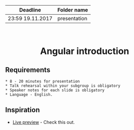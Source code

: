 | Deadline  | Folder name |
|-----------|-------------|
| 23:59 19.11.2017 | presentation |
<br/>
<h1 align="center">Angular introduction</h1>

## Requirements

    * 8 - 20 minutes for presentation
    * Talk rehearsal within your subgroup is obligatory
    * Speaker notes for each slide is obligatory
    * Language - English.  

## Inspiration
* [Live preview](https://rawgit.com/Bachyla/Rolling-Scopes-School/master/Stage%202/Presentation/index.html) - Check this out.